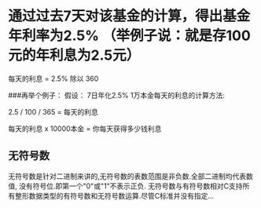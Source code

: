 # 通过过去7天对该基金的计算，得出基金年利率为2.5%  （举例子说：就是存100元的年利息为2.5元）

每天的利息 = 2.5% 除以 360



###再举个例子：
假设： 7日年化2.5%
1万本金每天的利息的计算方法:

2.5 / 100 / 365 = 每天的利息

每天的利息 x 10000本金 = 你每天获得多少钱利息 


## 无符号数
无符号数是针对二进制来讲的,无符号数的表数范围是非负数.全部二进制均代表数值,
没有符号位.即第一个"0"或"1"不表示正负.
无符号数与有符号数相对C支持所有整形数据类型的有符号数和无符号数运算.尽管C标准并没有指定...
